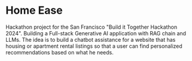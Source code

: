 # Home Ease
Hackathon project for the San Francisco "Build it Together Hackathon 2024". Building a Full-stack Generative AI application with RAG chain and LLMs. The idea is to build a chatbot assistance for a website that has housing or apartment rental listings so that a user can find personalized recommendations based on what he needs. 
